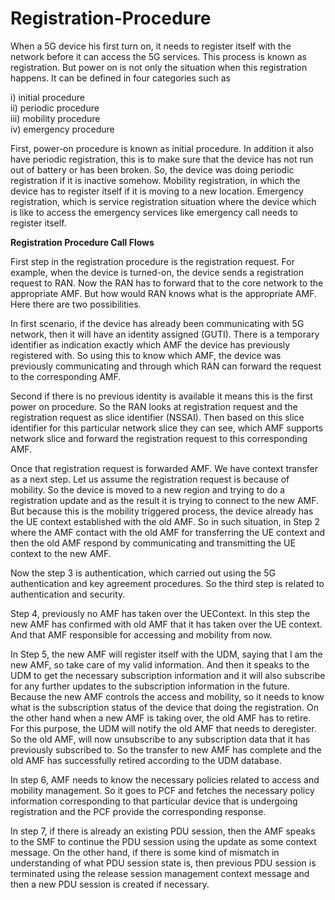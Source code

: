 # Registration-Procedure

When a 5G device his first turn on, it needs to register itself with the network before it can access the 5G services. This process is known as registration. But power on is not only the situation when this registration happens. It can be defined in four categories such as 

i) initial procedure <br />
ii) periodic procedure <br />
iii) mobility procedure <br />
iv) emergency procedure <br />

First, power-on procedure is known as initial procedure. In addition it also have periodic registration, this is to make sure that the device has not run out of battery or has been broken. So, the device was doing periodic registration if it is inactive somehow. Mobility registration, in which the device has to register itself if it is moving to a new location. Emergency registration, which is service registration situation where the device which is like to access the emergency services like emergency call needs to register itself.

**Registration Procedure Call Flows**

First step in the registration procedure is the registration request. For example, when the device is turned-on, the device sends a registration request to RAN. Now the RAN has to forward that to the core network to the appropriate AMF. But how would RAN knows what is the appropriate AMF. Here there are two possibilities.

In first scenario, if the device has already been communicating with 5G network, then it will have an identity assigned (GUTI). There is a temporary identifier as indication exactly which AMF the device has previously registered with. So using this to know which AMF, the device was previously communicating and through which RAN can forward the request to the corresponding AMF. 

Second if there is no previous identity is available it means this is the first power on procedure. So the RAN looks at registration request and the registration request as slice identifier (NSSAI). Then based on this slice identifier for this particular network slice they can see, which AMF supports network slice and forward the registration request to this corresponding AMF. 

Once that registration request is forwarded AMF. We have context transfer as a next step. Let us assume the registration request is because of mobility. So the device is moved to a new region and trying to do a registration update and as the result it is trying to connect to the new AMF. But because this is the mobility triggered process, the device already has the UE context established with the old AMF. So in such situation, in Step 2 where the AMF contact with the old AMF for transferring the UE context and then the old AMF respond by communicating and transmitting the UE context to the new AMF. 

Now the step 3 is authentication, which carried out using the 5G authentication and key agreement procedures. So the third step is related to authentication and security. 

Step 4, previously no AMF has taken over the UEContext. In this step the new AMF has confirmed with old AMF that it has taken over the UE context. And that AMF responsible for accessing and mobility from now.

In Step 5, the new AMF will register itself with the UDM, saying that I am the new AMF, so take care of my valid information. And then it speaks to the UDM to get the necessary subscription information and it will also subscribe for any further updates to the subscription information in the future. Because the new AMF controls the access and mobility, so it needs to know what is the subscription status of the device that doing the registration. On the other hand when a new AMF is taking over, the old AMF has to retire. For this purpose, the UDM will notify the old AMF that needs to deregister. So the old AMF, will now unsubscribe to any subscription data that it has previously subscribed to. So the transfer to new AMF has complete and the old AMF has successfully retired according to the UDM database.

In step 6, AMF needs to know the necessary policies related to access and mobility management. So it goes to PCF and fetches the necessary policy information corresponding to that particular device that is undergoing registration and the PCF provide the corresponding response. 

In step 7, if there is already an existing PDU session, then the AMF speaks to the SMF to continue the PDU session using the update as some context message. On the other hand, if there is some kind of mismatch in understanding of what PDU session state is, then previous PDU session is terminated using the release session management context message and then a new PDU session is created if necessary. 
